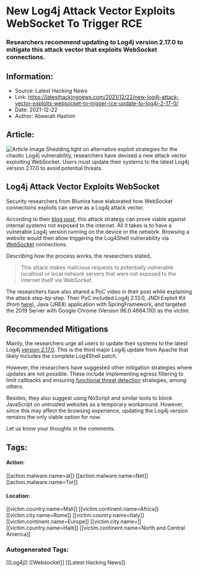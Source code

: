 # New Log4j Attack Vector Exploits WebSocket To Trigger RCE
### Researchers recommend updating to Log4j version 2.17.0 to mitigate this attack vector that exploits WebSocket connections.

## Information:
+ Source: Latest Hacking News
+ Link: https://latesthackingnews.com/2021/12/22/new-log4j-attack-vector-exploits-websocket-to-trigger-rce-update-to-log4j-2-17-0/
+ Date: 2021-12-22
+ Author: Abeerah Hashim


## Article:
![Article Image](https://latesthackingnews.com/wp-content/uploads/2019/11/HackerOne-vulnerabilities.jpg)
 Shedding light on alternative exploit strategies for the chaotic Log4j vulnerability, researchers have devised a new attack vector exploiting WebSocket. Users must update their systems to the latest Log4j version 2.17.0 to avoid potential threats.

 Log4j Attack Vector Exploits WebSocket
--------------------------------------

 Security researchers from Blumira have elaborated how WebSocket connections exploits can serve as a Log4j attack vector.

 According to their [blog post](https://www.blumira.com/analysis-log4shell-local-trigger/), this attack strategy can prove viable against internal systems not exposed to the internet. All it takes is to have a vulnerable Log4j version running on the device or the network. Browsing a website would then allow triggering the Log4Shell vulnerability via [WebSocket](https://latesthackingnews.com/2017/06/28/what-is-a-web-socket/) connections.

 Describing how the process works, the researchers stated,

 
> This attack makes malicious requests to potentially vulnerable localhost or local network servers that were not exposed to the internet itself via WebSocket.
> 
> 

 The researchers have also shared a PoC video in their post while explaining the attack step-by-step. Their PoC included Log4j 2.13.0, JNDI Exploit Kit (from [here](https://github.com/pimps/JNDI-Exploit-Kit)), Java (JRE8) application with SpringFramework, and targeted the 2019 Server with Google Chrome (Version 96.0.4664.110) as the victim.

 Recommended Mitigations
-----------------------

 Mainly, the researchers urge all users to update their systems to the latest Log4j [version 2.17.0](https://latesthackingnews.com/2021/12/20/apache-releases-third-major-log4j-update-to-fix-a-dos-flaw/). This is the third major Log4j update from Apache that likely includes the complete Log4Shell patch.

 However, the researchers have suggested other mitigation strategies where updates are not possible. These include implementing egress filtering to limit callbacks and ensuring [functional threat detection](https://latesthackingnews.com/2021/12/20/googles-oss-fuzz-tool-now-detects-log4shell-via-jazzer/) strategies, among others.

 Besides, they also suggest using NoScript and similar tools to block JavaScript on untrusted websites as a temporary workaround. However, since this may affect the browsing experience, updating the Log4j version remains the only viable option for now.

 Let us know your thoughts in the comments.

   


## Tags:

#### Action:
[[action.malware.name=at]] [[action.malware.name=Net]] [[action.malware.name=Tor]]

#### Location:
[[victim.country.name=Mali]] [[victim.continent.name=Africa]] [[victim.city.name=Rome]] [[victim.country.name=Italy]] [[victim.continent.name=Europe]] [[victim.city.name=]] [[victim.country.name=Haiti]] [[victim.continent.name=North and Central America]]

### Autogenerated Tags:
[[Log4j]] [[Websocket]] [[Latest Hacking News]]

